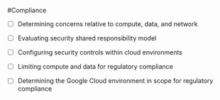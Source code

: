 #Compliance
- [ ] Determining concerns relative to compute, data, and network


- [ ] Evaluating security shared responsibility model


- [ ] Configuring security controls within cloud environments


- [ ] Limiting compute and data for regulatory compliance


- [ ] Determining the Google Cloud environment in scope for regulatory compliance